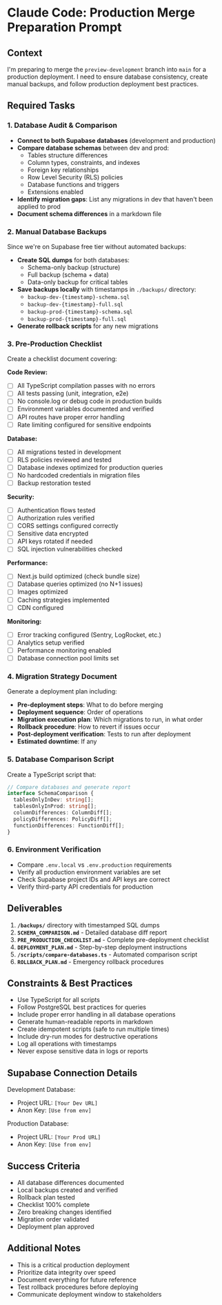 # Claude Code: Production Merge Preparation Prompt

## Context
I'm preparing to merge the `preview-development` branch into `main` for a production deployment. I need to ensure database consistency, create manual backups, and follow production deployment best practices.

## Required Tasks

### 1. Database Audit & Comparison
- **Connect to both Supabase databases** (development and production)
- **Compare database schemas** between dev and prod:
  - Tables structure differences
  - Column types, constraints, and indexes
  - Foreign key relationships
  - Row Level Security (RLS) policies
  - Database functions and triggers
  - Extensions enabled
- **Identify migration gaps**: List any migrations in dev that haven't been applied to prod
- **Document schema differences** in a markdown file

### 2. Manual Database Backups
Since we're on Supabase free tier without automated backups:

- **Create SQL dumps** for both databases:
  - Schema-only backup (structure)
  - Full backup (schema + data)
  - Data-only backup for critical tables
- **Save backups locally** with timestamps in `./backups/` directory:
  - `backup-dev-{timestamp}-schema.sql`
  - `backup-dev-{timestamp}-full.sql`
  - `backup-prod-{timestamp}-schema.sql`
  - `backup-prod-{timestamp}-full.sql`
- **Generate rollback scripts** for any new migrations

### 3. Pre-Production Checklist
Create a checklist document covering:

**Code Review:**
- [ ] All TypeScript compilation passes with no errors
- [ ] All tests passing (unit, integration, e2e)
- [ ] No console.log or debug code in production builds
- [ ] Environment variables documented and verified
- [ ] API routes have proper error handling
- [ ] Rate limiting configured for sensitive endpoints

**Database:**
- [ ] All migrations tested in development
- [ ] RLS policies reviewed and tested
- [ ] Database indexes optimized for production queries
- [ ] No hardcoded credentials in migration files
- [ ] Backup restoration tested

**Security:**
- [ ] Authentication flows tested
- [ ] Authorization rules verified
- [ ] CORS settings configured correctly
- [ ] Sensitive data encrypted
- [ ] API keys rotated if needed
- [ ] SQL injection vulnerabilities checked

**Performance:**
- [ ] Next.js build optimized (check bundle size)
- [ ] Database queries optimized (no N+1 issues)
- [ ] Images optimized
- [ ] Caching strategies implemented
- [ ] CDN configured

**Monitoring:**
- [ ] Error tracking configured (Sentry, LogRocket, etc.)
- [ ] Analytics setup verified
- [ ] Performance monitoring enabled
- [ ] Database connection pool limits set

### 4. Migration Strategy Document
Generate a deployment plan including:

- **Pre-deployment steps**: What to do before merging
- **Deployment sequence**: Order of operations
- **Migration execution plan**: Which migrations to run, in what order
- **Rollback procedure**: How to revert if issues occur
- **Post-deployment verification**: Tests to run after deployment
- **Estimated downtime**: If any

### 5. Database Comparison Script
Create a TypeScript script that:

```typescript
// Compare databases and generate report
interface SchemaComparison {
  tablesOnlyInDev: string[];
  tablesOnlyInProd: string[];
  columnDifferences: ColumnDiff[];
  policyDifferences: PolicyDiff[];
  functionDifferences: FunctionDiff[];
}
```

### 6. Environment Verification
- Compare `.env.local` vs `.env.production` requirements
- Verify all production environment variables are set
- Check Supabase project IDs and API keys are correct
- Verify third-party API credentials for production

## Deliverables

1. **`/backups/`** directory with timestamped SQL dumps
2. **`SCHEMA_COMPARISON.md`** - Detailed database diff report
3. **`PRE_PRODUCTION_CHECKLIST.md`** - Complete pre-deployment checklist
4. **`DEPLOYMENT_PLAN.md`** - Step-by-step deployment instructions
5. **`/scripts/compare-databases.ts`** - Automated comparison script
6. **`ROLLBACK_PLAN.md`** - Emergency rollback procedures

## Constraints & Best Practices

- Use TypeScript for all scripts
- Follow PostgreSQL best practices for queries
- Include proper error handling in all database operations
- Generate human-readable reports in markdown
- Create idempotent scripts (safe to run multiple times)
- Include dry-run modes for destructive operations
- Log all operations with timestamps
- Never expose sensitive data in logs or reports

## Supabase Connection Details

Development Database:
- Project URL: `[Your Dev URL]`
- Anon Key: `[Use from env]`

Production Database:
- Project URL: `[Your Prod URL]`
- Anon Key: `[Use from env]`

## Success Criteria

- All database differences documented
- Local backups created and verified
- Rollback plan tested
- Checklist 100% complete
- Zero breaking changes identified
- Migration order validated
- Deployment plan approved

## Additional Notes

- This is a critical production deployment
- Prioritize data integrity over speed
- Document everything for future reference
- Test rollback procedures before deploying
- Communicate deployment window to stakeholders